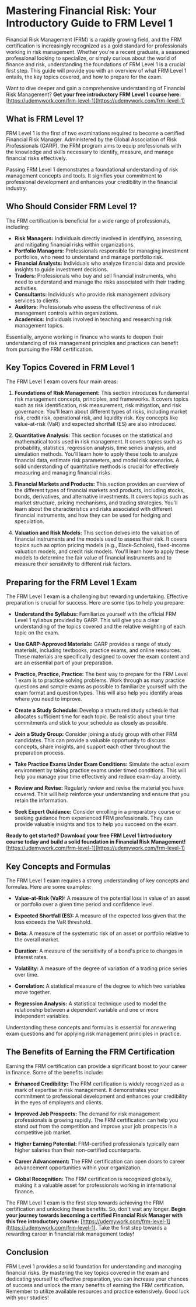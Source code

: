 # Mastering Financial Risk: Your Introductory Guide to FRM Level 1

Financial Risk Management (FRM) is a rapidly growing field, and the FRM certification is increasingly recognized as a gold standard for professionals working in risk management. Whether you're a recent graduate, a seasoned professional looking to specialize, or simply curious about the world of finance and risk, understanding the foundations of FRM Level 1 is a crucial first step. This guide will provide you with an overview of what FRM Level 1 entails, the key topics covered, and how to prepare for the exam.

Want to dive deeper and gain a comprehensive understanding of Financial Risk Management? **Get your free introductory FRM Level 1 course here:** [https://udemywork.com/frm-level-1](https://udemywork.com/frm-level-1)

## What is FRM Level 1?

FRM Level 1 is the first of two examinations required to become a certified Financial Risk Manager. Administered by the Global Association of Risk Professionals (GARP), the FRM program aims to equip professionals with the knowledge and skills necessary to identify, measure, and manage financial risks effectively.

Passing FRM Level 1 demonstrates a foundational understanding of risk management concepts and tools. It signifies your commitment to professional development and enhances your credibility in the financial industry.

## Who Should Consider FRM Level 1?

The FRM certification is beneficial for a wide range of professionals, including:

*   **Risk Managers:** Individuals directly involved in identifying, assessing, and mitigating financial risks within organizations.
*   **Portfolio Managers:** Professionals responsible for managing investment portfolios, who need to understand and manage portfolio risk.
*   **Financial Analysts:** Individuals who analyze financial data and provide insights to guide investment decisions.
*   **Traders:** Professionals who buy and sell financial instruments, who need to understand and manage the risks associated with their trading activities.
*   **Consultants:** Individuals who provide risk management advisory services to clients.
*   **Auditors:** Professionals who assess the effectiveness of risk management controls within organizations.
*   **Academics:** Individuals involved in teaching and researching risk management topics.

Essentially, anyone working in finance who wants to deepen their understanding of risk management principles and practices can benefit from pursuing the FRM certification.

## Key Topics Covered in FRM Level 1

The FRM Level 1 exam covers four main areas:

1.  **Foundations of Risk Management:** This section introduces fundamental risk management concepts, principles, and frameworks. It covers topics such as risk identification, risk measurement, risk mitigation, and risk governance. You'll learn about different types of risks, including market risk, credit risk, operational risk, and liquidity risk. Key concepts like value-at-risk (VaR) and expected shortfall (ES) are also introduced.

2.  **Quantitative Analysis:** This section focuses on the statistical and mathematical tools used in risk management. It covers topics such as probability, statistics, regression analysis, time series analysis, and simulation methods. You'll learn how to apply these tools to analyze financial data, estimate risk parameters, and model risk scenarios. A solid understanding of quantitative methods is crucial for effectively measuring and managing financial risks.

3.  **Financial Markets and Products:** This section provides an overview of the different types of financial markets and products, including stocks, bonds, derivatives, and alternative investments. It covers topics such as market structure, pricing mechanisms, and trading strategies. You'll learn about the characteristics and risks associated with different financial instruments, and how they can be used for hedging and speculation.

4.  **Valuation and Risk Models:** This section delves into the valuation of financial instruments and the models used to assess their risk. It covers topics such as option pricing models (e.g., Black-Scholes), fixed-income valuation models, and credit risk models. You'll learn how to apply these models to determine the fair value of financial instruments and to measure their sensitivity to different risk factors.

## Preparing for the FRM Level 1 Exam

The FRM Level 1 exam is a challenging but rewarding undertaking. Effective preparation is crucial for success. Here are some tips to help you prepare:

*   **Understand the Syllabus:** Familiarize yourself with the official FRM Level 1 syllabus provided by GARP. This will give you a clear understanding of the topics covered and the relative weighting of each topic on the exam.

*   **Use GARP-Approved Materials:** GARP provides a range of study materials, including textbooks, practice exams, and online resources. These materials are specifically designed to cover the exam content and are an essential part of your preparation.

*   **Practice, Practice, Practice:** The best way to prepare for the FRM Level 1 exam is to practice solving problems. Work through as many practice questions and sample exams as possible to familiarize yourself with the exam format and question types. This will also help you identify areas where you need to improve.

*   **Create a Study Schedule:** Develop a structured study schedule that allocates sufficient time for each topic. Be realistic about your time commitments and stick to your schedule as closely as possible.

*   **Join a Study Group:** Consider joining a study group with other FRM candidates. This can provide a valuable opportunity to discuss concepts, share insights, and support each other throughout the preparation process.

*   **Take Practice Exams Under Exam Conditions:** Simulate the actual exam environment by taking practice exams under timed conditions. This will help you manage your time effectively and reduce exam-day anxiety.

*   **Review and Revise:** Regularly review and revise the material you have covered. This will help reinforce your understanding and ensure that you retain the information.

*   **Seek Expert Guidance:** Consider enrolling in a preparatory course or seeking guidance from experienced FRM professionals. They can provide valuable insights and tips to help you succeed on the exam.

**Ready to get started? Download your free FRM Level 1 introductory course today and build a solid foundation in Financial Risk Management!** [https://udemywork.com/frm-level-1](https://udemywork.com/frm-level-1)

## Key Concepts and Formulas

The FRM Level 1 exam requires a strong understanding of key concepts and formulas. Here are some examples:

*   **Value-at-Risk (VaR):** A measure of the potential loss in value of an asset or portfolio over a given time period and confidence level.

*   **Expected Shortfall (ES):** A measure of the expected loss given that the loss exceeds the VaR threshold.

*   **Beta:** A measure of the systematic risk of an asset or portfolio relative to the overall market.

*   **Duration:** A measure of the sensitivity of a bond's price to changes in interest rates.

*   **Volatility:** A measure of the degree of variation of a trading price series over time.

*   **Correlation:** A statistical measure of the degree to which two variables move together.

*   **Regression Analysis:** A statistical technique used to model the relationship between a dependent variable and one or more independent variables.

Understanding these concepts and formulas is essential for answering exam questions and for applying risk management principles in practice.

## The Benefits of Earning the FRM Certification

Earning the FRM certification can provide a significant boost to your career in finance. Some of the benefits include:

*   **Enhanced Credibility:** The FRM certification is widely recognized as a mark of expertise in risk management. It demonstrates your commitment to professional development and enhances your credibility in the eyes of employers and clients.

*   **Improved Job Prospects:** The demand for risk management professionals is growing rapidly. The FRM certification can help you stand out from the competition and improve your job prospects in a competitive job market.

*   **Higher Earning Potential:** FRM-certified professionals typically earn higher salaries than their non-certified counterparts.

*   **Career Advancement:** The FRM certification can open doors to career advancement opportunities within your organization.

*   **Global Recognition:** The FRM certification is recognized globally, making it a valuable asset for professionals working in international finance.

The FRM Level 1 exam is the first step towards achieving the FRM certification and unlocking these benefits. So, don't wait any longer. **Begin your journey towards becoming a certified Financial Risk Manager with this free introductory course:** [https://udemywork.com/frm-level-1](https://udemywork.com/frm-level-1). Take the first step towards a rewarding career in financial risk management today!

## Conclusion

FRM Level 1 provides a solid foundation for understanding and managing financial risks. By mastering the key topics covered in the exam and dedicating yourself to effective preparation, you can increase your chances of success and unlock the many benefits of earning the FRM certification. Remember to utilize available resources and practice extensively. Good luck with your studies!
